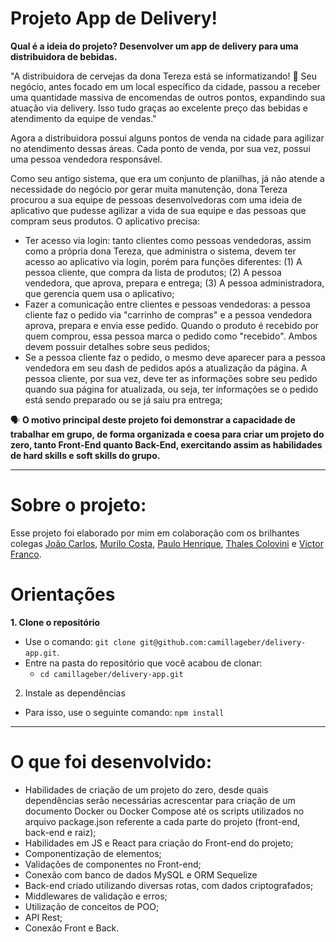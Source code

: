 # Projeto App de Delivery!

  **Qual é a ideia do projeto? Desenvolver um app de delivery para uma distribuidora de bebidas.**

  "A distribuidora de cervejas da dona Tereza está se informatizando! 🚀 Seu negócio, antes focado em um local específico da cidade, passou a receber uma quantidade massiva de encomendas de outros pontos, expandindo sua atuação via delivery. Isso tudo graças ao excelente preço das bebidas e atendimento da equipe de vendas."

  Agora a distribuidora possui alguns pontos de venda na cidade para agilizar no atendimento dessas áreas. Cada ponto de venda, por sua vez, possui uma pessoa vendedora responsável.

  Como seu antigo sistema, que era um conjunto de planilhas, já não atende a necessidade do negócio por gerar muita manutenção, dona Tereza procurou a sua equipe de pessoas desenvolvedoras com uma ideia de aplicativo que pudesse agilizar a vida de sua equipe e das pessoas que compram seus produtos. O aplicativo precisa:

  - Ter acesso via login: tanto clientes como pessoas vendedoras, assim como a própria dona Tereza, que administra o sistema, devem ter acesso ao aplicativo via login, porém para funções diferentes: (1) A pessoa cliente, que compra da lista de produtos; (2) A pessoa vendedora, que aprova, prepara e entrega; (3) A pessoa administradora, que gerencia quem usa o aplicativo;
  - Fazer a comunicação entre clientes e pessoas vendedoras: a pessoa cliente faz o pedido via "carrinho de compras" e a pessoa vendedora aprova, prepara e envia esse pedido. Quando o produto é recebido por quem comprou, essa pessoa marca o pedido como "recebido". Ambos devem possuir detalhes sobre seus pedidos;
  - Se a pessoa cliente faz o pedido, o mesmo deve aparecer para a pessoa vendedora em seu dash de pedidos após a atualização da página. A pessoa cliente, por sua vez, deve ter as informações sobre seu pedido quando sua página for atualizada, ou seja, ter informações se o pedido está sendo preparado ou se já saiu pra entrega;

 🗣 **O motivo principal deste projeto foi demonstrar a capacidade de trabalhar em grupo, de forma organizada e coesa para criar um projeto do zero, tanto Front-End quanto Back-End, exercitando assim as habilidades de hard skills e soft skills do grupo.**

---

# Sobre o projeto: 

Esse projeto foi elaborado por mim em colaboração com os brilhantes colegas [João Carlos](https://github.com/Jvieyrah), [Murilo Costa](https://github.com/mu-costa), [Paulo Henrique](https://github.com/Paul0-Henrique-Da-Silva), [Thales Colovini](https://github.com/ThalesJC) e [Victor Franco](https://github.com/vfranco00).

# Orientações

  <strong>1. Clone o repositório</strong>

  - Use o comando: `git clone git@github.com:camillageber/delivery-app.git`.
  - Entre na pasta do repositório que você acabou de clonar:
    - `cd camillageber/delivery-app.git`
  
  2. Instale as dependências

  - Para isso, use o seguinte comando: `npm install`

---

# O que foi desenvolvido: 

  - Habilidades de criação de um projeto do zero, desde quais dependências serão necessárias acrescentar para criação de um documento Docker ou Docker Compose até os scripts utilizados no arquivo package.json referente a cada parte do projeto (front-end, back-end e raiz);
  - Habilidades em JS e React para criação do Front-end do projeto;
  - Componentização de elementos;
  - Validações de componentes no Front-end;
  - Conexão com banco de dados MySQL e ORM Sequelize
  - Back-end criado utilizando diversas rotas, com dados criptografados;
  - Middlewares de validação e erros;
  - Utilização de conceitos de POO;
  - API Rest;
  - Conexão Front e Back. 
    

